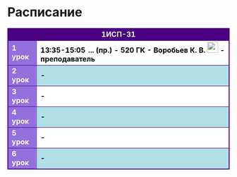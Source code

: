 <html>
<h1>Расписание</h1>
<table style="border: 1px solid Indigo; border-collapse: collapse">
  <tr style="border: 1px solid Indigo">
    <td colspan="2"  style="text-align: center; background-color: Indigo; color: white; font-weight: bold;"> 1ИСП-31</td>

  </tr>
   <tr style="border: 1px solid Indigo">
    <td style="background-color: MediumPurple; color: white; font-weight: bold;">1 урок</td>
     <td style="background-color: white; color: black; font-weight: bold;"> 13:35-15:05  ... (пр.) - 520 ГК - Воробьев К. В. <img src="https://i.imgur.com/Qmug2Sl.png" width="25"/> - преподаватель</td>
     

  </tr>
  <tr style="border: 1px solid Indigo">
    <td style="background-color: MediumPurple; color: white; font-weight: bold;">2 урок</td>
    <td style="background-color: PowderBlue; color: black; font-weight: bold;">- </td>
  </tr>
  <tr style="border: 1px solid Indigo">
    <td style="background-color: MediumPurple; color: white; font-weight: bold;">3 урок</td>
    <td style="background-color: white; color: black; font-weight: bold;">-</td>

  </tr>
  <tr style="border: 1px solid Indigo">
    <td style="background-color: MediumPurple; color: white; font-weight: bold;">4 урок</td>
    <td style="background-color: PowderBlue; color: black; font-weight: bold;">-</td>
  </tr>
  <tr style="border: 1px solid Indigo">
    <td style="background-color: MediumPurple; color: white; font-weight: bold;">5 урок</td>
    <td style="background-color: white; color: black; font-weight: bold;"> -</td>

  </tr>
  <tr style="border: 1px solid Indigo">
    <td style="background-color: MediumPurple; color: white; font-weight: bold;">6 урок</td>
    <td style="background-color: PowderBlue; color: black; font-weight: bold;">-</td>

  </tr>
  </table>
</html>
